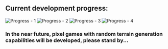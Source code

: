 ## Current development progress:

![Progress - 1](https://github.com/user-attachments/assets/313499a2-4feb-4c33-a5aa-5f9bf7a5b9c6)
![Progress - 2](https://github.com/user-attachments/assets/94385feb-ec9c-4ded-b0df-75588c0e9362)
![Progress - 3](https://github.com/user-attachments/assets/6365de43-101f-48f6-9d71-cce067098e78)
![Progress - 4](https://github.com/user-attachments/assets/ff4a58fe-e2d4-4f10-9daf-8695ce111827)

### In the near future, pixel games with random terrain generation capabilities will be developed, please stand by...
